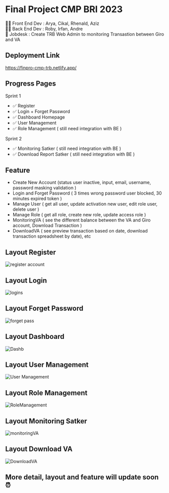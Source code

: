 # Final Project CMP BRI 2023
👩‍💻 Front End Dev : Arya, Cikal, Rhenald, Aziz <br>
👨‍💻 Back End Dev : Roby, Irfan, Andre <br>
📌 Jobdesk : Create TRB Web Admin to monitoring Transastion between Giro and VA <br>

## Deployment Link 
https://finpro-cmp-trb.netlify.app/

## Progress Pages 
Sprint 1 
- ✅ Register
- ✅ Login + Forget Password
- ✅ Dashboard Homepage
- ✅ User Management
- ✅ Role Management ( still need integration with BE )

Sprint 2
- ✅ Monitoring Satker ( still need integration with BE )
- ✅ Download Report Satker ( still need integration with BE )

## Feature
- Create New Account (status user inactive, input, email, username, password masking validation )
- Login and Forget Password ( 3 times wrong password user blocked, 30 minutes expired token )
- Manage User ( get all user, update activation new user, edit role user, delete user )
- Manage Role ( get all role, create new role, update access role )
- MonitoringVA ( see the different balance between the VA and Giro account, Download Transaction )
- DownloadVA ( see preview transaction based on date, download transaction spreadsheet by date), etc <br>

## Layout Register
![register account](https://github.com/indahcikalao/Finpro-FE-CMP/assets/75374189/d48e26d5-828d-46dc-8bfe-1e6b22357e73)

## Layout Login
![logins](https://github.com/indahcikalao/Finpro-FE-CMP/assets/75374189/f03bf3aa-8c0d-4b27-b9ad-52b3b71334bc)

## Layout Forget Password
![forget pass](https://github.com/indahcikalao/Finpro-FE-CMP/assets/75374189/adb996a0-f94c-4579-b0aa-0dbd5f507852)

## Layout Dashboard
![Dashb](https://github.com/indahcikalao/Finpro-FE-CMP/assets/75374189/0e2f42ff-b465-48a7-8308-7c2a7a1fec8a)

## Layout User Management
![User Management](https://github.com/indahcikalao/Finpro-FE-CMP/assets/75374189/90277145-5f8f-44ac-9906-f2d6df190873)

## Layout Role Management
![RoleManagement](https://github.com/indahcikalao/Finpro-FE-CMP/assets/75374189/c80e76e7-8265-46c7-aac5-58c26b00bc35)

## Layout Monitoring Satker
![monitoringVA](https://github.com/indahcikalao/Finpro-FE-CMP/assets/75374189/c6e06634-60dc-4baa-a419-5334cfe681aa)

## Layout Download VA
![DownloadVA](https://github.com/indahcikalao/Finpro-FE-CMP/assets/75374189/935456a6-8d69-4cb7-b891-650e93ac052b)

## More detail, layout and feature will update soon ⏰
